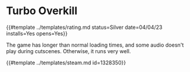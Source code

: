 # Turbo Overkill

{{#template ../templates/rating.md status=Silver date=04/04/23 installs=Yes opens=Yes}} 

The game has longer than normal loading times, and some audio doesn't play during cutscenes. Otherwise, it runs very well.

{{#template ../templates/steam.md id=1328350}}